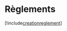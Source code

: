 # Règlements

[!include[creationreglement](reglements.creationreglement.autogen.md)]







































































